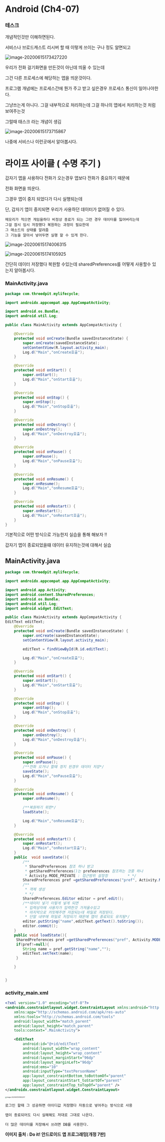 # Android (Ch4-07)

### 테스크

개념적인것만 이해하면된다.

서비스나 브로드캐스트 리시버 할 때 이렇게 쓰이는 구나 정도 알면되고

![image-20200615173427220](8.%20Android%20(Ch4-07).assets/image-20200615173427220.png)

우리가 전화 걸기화면을 만든것이 아닌데 띄울 수 있는데

그건 다른 프로세스에 해당하는 앱을 띄운것이다.

프로그램 개념에는  프로세스간에 뭔가 주고 받고 싶은경우 프로세스 통신이 일어나야한다.

그냥쓰는게 아니다. 그걸 내부적으로 처리하는데  그걸 하나의 앱에서 처리하는것 처럼 보여주는것

그럴때 태스크 라는 개념이 생김

![image-20200615173715867](8.%20Android%20(Ch4-07).assets/image-20200615173715867.png)



나중에 서비스나 이런곳에서 알아봅시다.



# 라이프 사이클 ( 수명 주기 )

갑자기  앱을 사용하다 전화가 오는경우 앱보다 전화가 중요하기 때문에

전화 화면을 띄운다. 

그경우 앱이 중지 되었다가 다시 실행되는데  

단, 갑자기 앱이 중지되면 우리가 사용하던 데이터가 없어질 수 있다.

~~~
메모리가 적으면 게임을하다 비정상 종료가 되는 그런 경우 데이터를 잃어버리는데
그걸 잠시 임시 저장했다 복원하는 과정이 필요한데
그 매소드의 상태를 알려줌
그 기능을 알아서 넣어두면 실행 할 수 있게 한다.
~~~

![image-20200615174006315](8.%20Android%20(Ch4-07).assets/image-20200615174006315.png)





 ![image-20200615174105925](8.%20Android%20(Ch4-07).assets/image-20200615174105925.png)

간단히 데이터 저장했다  복원할 수있는데 sharedPreferences를 어떻게  사용할수 있는지 알아봅시다.

### MainActivity.java

```java
package com.threedpit.mylifecycle;

import androidx.appcompat.app.AppCompatActivity;

import android.os.Bundle;
import android.util.Log;

public class MainActivity extends AppCompatActivity {

    @Override
    protected void onCreate(Bundle savedInstanceState) {
        super.onCreate(savedInstanceState);
        setContentView(R.layout.activity_main);
        Log.d("Main","onCreate호출");
    }

    @Override
    protected void onStart() {
        super.onStart();
        Log.d("Main","onStart호출");
    }

    @Override
    protected void onStop() {
        super.onStop();
        Log.d("Main","onStop호출");
    }

    @Override
    protected void onDestroy() {
        super.onDestroy();
        Log.d("Main","onDestroy호출");
    }

    @Override
    protected void onPause() {
        super.onPause();
        Log.d("Main","onPause호출");
    }

    @Override
    protected void onResume() {
        super.onResume();
        Log.d("Main","onResume호출");
    }

    @Override
    protected void onRestart() {
        super.onRestart();
        Log.d("Main","onRestart호출");
    }
}

```

기본적으로 어떤 방식으로 가능한지 실습을 통해 해보자 !!



갑자기 앱이 종료되었을떄 데이터 유지하는것에 대해서 실습

## MainActivity.java

```java
package com.threedpit.mylifecycle;

import androidx.appcompat.app.AppCompatActivity;

import android.app.Activity;
import android.content.SharedPreferences;
import android.os.Bundle;
import android.util.Log;
import android.widget.EditText;

public class MainActivity extends AppCompatActivity {
EditText editText;
    @Override
    protected void onCreate(Bundle savedInstanceState) {
        super.onCreate(savedInstanceState);
        setContentView(R.layout.activity_main);

        editText = findViewById(R.id.editText);

        Log.d("Main","onCreate호출");
    }

    @Override
    protected void onStart() {
        super.onStart();
        Log.d("Main","onStart호출");
    }

    @Override
    protected void onStop() {
        super.onStop();
        Log.d("Main","onStop호출");
    }

    @Override
    protected void onDestroy() {
        super.onDestroy();
        Log.d("Main","onDestroy호출");
    }

    @Override
    protected void onPause() {
        super.onPause();
        /**전화 오거나 할때 정지 된경우 데이터 저장*/
        saveState();
        Log.d("Main","onPause호출");
    }

    @Override
    protected void onResume() {
        super.onResume();

        /**복원하기 위한*/
        loadState();

        Log.d("Main","onResume호출");
    }

    @Override
    protected void onRestart() {
        super.onRestart();
        Log.d("Main","onRestart호출");
    }
    public  void saveState(){
        /**
         * SharedPreferences 참조 하나 받고
         * getSharedPreferences()는 prefeerences 참조하는 것중 하나
         * Activity.MODE_PRIVATE : 접근범위 설정정         * */
        SharedPreferences pref =getSharedPreferences("pref", Activity.MODE_PRIVATE);
        /**
         * 객체 생성
         * */
        SharedPreferences.Editor editor = pref.edit();
        /**데이터 넣기 이렇게 넣게 되면
         * 입력상자에 사용자가 입력한것 가져올수있고
         * 마지막으로 커밋해주면 저장되는데 파일로 저장된다.
         * 단말 내부에 파일로 저장되기 때문에 앱이 종료되도 유지됨*/
        editor.putString("name",editText.getText().toString());
        editor.commit();
    }
    public void loadState(){
     SharedPreferences pref =getSharedPreferences("pref", Activity.MODE_PRIVATE);
     if(pref!=null){
        String name = pref.getString("name","");
        editText.setText(name);
     }

    }


}

```



### activity_main.xml

```xml
<?xml version="1.0" encoding="utf-8"?>
<androidx.constraintlayout.widget.ConstraintLayout xmlns:android="http://schemas.android.com/apk/res/android"
    xmlns:app="http://schemas.android.com/apk/res-auto"
    xmlns:tools="http://schemas.android.com/tools"
    android:layout_width="match_parent"
    android:layout_height="match_parent"
    tools:context=".MainActivity">

    <EditText
        android:id="@+id/editText"
        android:layout_width="wrap_content"
        android:layout_height="wrap_content"
        android:layout_marginStart="96dp"
        android:layout_marginLeft="96dp"
        android:ems="10"
        android:inputType="textPersonName"
        app:layout_constraintBottom_toBottomOf="parent"
        app:layout_constraintStart_toStartOf="parent"
        app:layout_constraintTop_toTopOf="parent" />
</androidx.constraintlayout.widget.ConstraintLayout>
```

<img src="8.%20Android%20(Ch4-07).assets/image-20200615181852917.png" alt="image-20200615181852917" style="zoom:33%;" />

```
로그인 할때 그 성공하면 아이디값 저장했다 자동으로 넣어주는 방식으로 사용

앱이 종료되어도 다시 실해해도 저대로 그대로 나온다.

더 많은 데이터를 저장해서 쓰려면 DB를 사용한다.
```



**이미지 출처 :  Do it! 안드로이드 앱 프로그래밍[개정 7판]**

